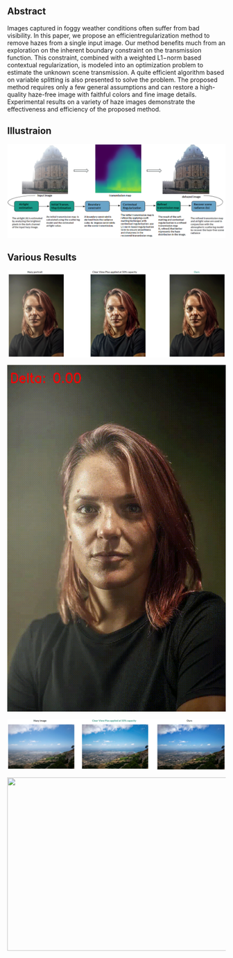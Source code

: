 ## Abstract

Images captured in foggy weather conditions often suffer from bad visibility. In this paper, we propose an efficientregularization method to remove hazes from a
single input image. Our method benefits much from an exploration on the inherent boundary constraint on the transmission function.
This constraint, combined with a weighted L1−norm based contextual regularization, is modeled into an optimization problem to estimate the unknown scene transmission.
A quite efficient algorithm based on variable splitting is also presented to solve the problem. The proposed method requires only a few general assumptions and can 
restore a high-quality haze-free image with faithful colors and fine image details.
Experimental results on a variety of haze images demonstrate the effectiveness and efficiency of the proposed method.

## Illustraion  

<p align="center">
<img src="https://github.com/souhaiel1/Image-dehazing-with-Boundary-Constraint-and-Contextual-Regularization/blob/main/results/algo.PNG" />
</p>

## Various Results
<p align="center">
<img src="https://github.com/souhaiel1/Image-dehazing-with-Boundary-Constraint-and-Contextual-Regularization/blob/main/results/res1.PNG" />
</p>

<p align="center">
  <img src="https://github.com/souhaiel1/Image-dehazing-with-Boundary-Constraint-and-Contextual-Regularization/blob/main/results/portrait_transformation_video_ready.gif" width="550" height="800" />
  
<p align="center">
<img src="https://github.com/souhaiel1/Image-dehazing-with-Boundary-Constraint-and-Contextual-Regularization/blob/main/results/res2.PNG" />
</p>


<p align="center">
  <img src="https://github.com/souhaiel1/Image-dehazing-with-Boundary-Constraint-and-Contextual-Regularization/blob/main/results/transformation_video_ready.gif" width="650" height="400" />
